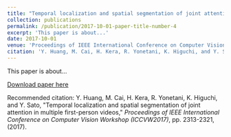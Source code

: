 ```yaml
---
title: "Temporal localization and spatial segmentation of joint attention in multiple first-person videos"
collection: publications
permalink: /publication/2017-10-01-paper-title-number-4
excerpt: 'This paper is about...'
date: 2017-10-01
venue: 'Proceedings of IEEE International Conference on Computer Vision Workshop (ICCVW2017)'
citation: 'Y. Huang, M. Cai, H. Kera, R. Yonetani, K. Higuchi, and Y. Sato, &quot;Temporal localization and spatial segmentation of joint attention in multiple first-person videos,&quot; <i>Proceedings of IEEE International Conference on Computer Vision Workshop (ICCVW2017)</i>, pp. 2313-2321, (2017).'
---
```

This paper is about...

[Download paper here](http://cai-mj.github.io/files/HC_ICCVW2017.pdf)

Recommended citation: Y. Huang, M. Cai, H. Kera, R. Yonetani, K. Higuchi, and Y. Sato,  "Temporal localization and spatial segmentation of joint attention in multiple first-person videos," <i>Proceedings of IEEE International Conference on Computer Vision Workshop (ICCVW2017)</i>, pp. 2313-2321, (2017).
